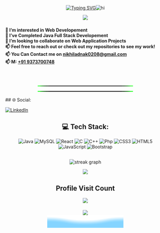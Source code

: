 <div align = "center">
<div align = "center">
  
  [![Typing SVG](https://readme-typing-svg.demolab.com?font=Fira+Code&weight=500&size=25&pause=1000&center=true&vCenter=true&width=330&height=30&lines=Hi,++I'm+Nikhil+Adnak)](https://git.io/typing-svg)<img src="https://user-images.githubusercontent.com/1303154/88677602-1635ba80-d120-11ea-84d8-d263ba5fc3c0.gif" width="32px" alt="hi">
  
  <img src="https://media.giphy.com/media/4rZA5D22301iMgrUNd/giphy.gif" >
</div>
<div align = "left">
<h4>
👀 I’m interested in Web Developement <br>
🌱 I’ve Completed Java Full Stack Developement <br>
💞️ I’m looking to collaborate on Web Application Projects <br>
📫 Feel free to reach out or check out my repositories to see my work! <br>
📫 You Can Contact me on <a href="mailto:nikhiladnak0208@gmail.com" target="_blank">nikhiladnak0208@gmail.com </a><br>
📫 M: <a href="tel:+919373700748" target="_blank">+91 9373700748</a> <br>
</h4>
  </div>
<br>

<!-- Green Line SVG -->
![Green Line gif](Green%20Line.gif)
![Green Line gif](Green%20Line.gif)

<div align=left>
## 🌐 Social:

[![LinkedIn](https://img.shields.io/badge/LinkedIn-%230077B5.svg?logo=linkedin&logoColor=white)](https://linkedin.com/in/nikhiladnak) 
</div>

## 💻 Tech Stack:

![Java](https://img.shields.io/badge/Java-%23563D7C.svg?style=flat-square&logo=Java&logoColor=%2361DAFB)
![MySQL](https://img.shields.io/badge/MySQL-%23563D7C.svg?style=flat-square&logo=mysql&logoColor=%2361DAFB)
![React](https://img.shields.io/badge/React-%2320232a.svg?style=flat-square&logo=react&logoColor=%2361DAFB) 
![C](https://img.shields.io/badge/C-%2300599C.svg?style=flat-square&logo=c&logoColor=white) 
![C++](https://img.shields.io/badge/C++-%2300599C.svg?style=flat-square&logo=c%2B%2B&logoColor=white) 
![Php](https://img.shields.io/badge/Php-%2300599C.svg?style=flat-square&logo=php&logoColor=white)
![CSS3](https://img.shields.io/badge/Css3-%231572B6.svg?style=flat-square&logo=css3&logoColor=white) 
![HTML5](https://img.shields.io/badge/Html5-%23E34F26.svg?style=flat-square&logo=html5&logoColor=white)
![JavaScript](https://img.shields.io/badge/Javascript-%23323330.svg?style=flat-square&logo=javascript&logoColor=%23F7DF1E)
![Bootstrap](https://img.shields.io/badge/Bootstrap-%23563D7C.svg?style=flat-square&logo=bootstrap&logoColor=white)




<br>

<div align="center">
  <img src="https://github-readme-stats.vercel.app/api/top-langs/?username=nikhiladnak&theme=github_dark&langs_count=10&hide_border=false&border_radius=30.0&&border_radius=5&order=3" height="220" alt="streak graph"  />
  
  ![](https://github-readme-stats.vercel.app/api/top-langs/?username=nikhiladnak&theme=github_dark&langs_count=10&hide_border=false&border_radius=30.0&&hide_title=truetitle_color=bb5b14&&border_color=2f353b&show_icons=true&layout=compact)
</div>


<div align="center">
  <h2> Profile Visit Count</h2>
  <img src="https://profile-counter.glitch.me/nikhiladnak/count.svg?"  />
</div>
<br>

<div align="center">
  <img align="center" height="200" src="https://media.tenor.com/NOYF3f82b_gAAAAC/programmer.gif"  />
</div>

<div align="center">
  <img src = "Bottom_Down_Wave.svg" alt = "Bottom svg credit goes to user: BEPb">
</div>
</div>
